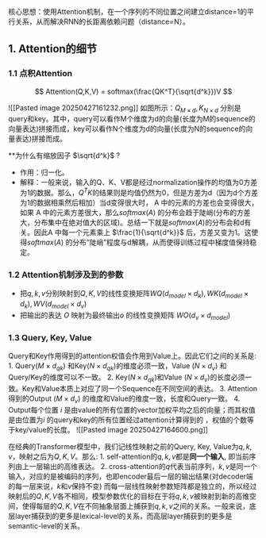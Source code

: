 核心思想：使用Attention机制，在一个序列的不同位置之间建立distance=1的平行关系，从而解决RNN的长距离依赖问题（distance=N）。

## 1. Attention的细节
### 1.1 点积Attention
$$
Attention(Q,K,V) = softmax(\frac{QK^T}{\sqrt{d^k}})V
$$

![[Pasted image 20250427161232.png]]
如图所示：$Q_{M \times d}, K_{N \times d}$ 分别是query和key。其中，query可以看作M个维度为d的向量(长度为M的sequence的向量表达)拼接而成，key可以看作N个维度为d的向量(长度为N的sequence的向量表达)拼接而成。

**为什么有缩放因子 $\sqrt{d^k}$ ?
- 作用：归一化。
- 解释：一般来说，输入的Q、K、V都是经过normalization操作的均值为0方差为1的数据。那么，$Q^TK$的结果则是均值仍然为0，但是方差为d（因为d个方差为1的数据相乘然后相加）当d变得很大时， A 中的元素的方差也会变得很大，如果 A 中的元素方差很大，那么$softmax⁡(A)$ 的分布会趋于陡峭(分布的方差大，分布集中在绝对值大的区域)。总结一下就是$softmax⁡(A)$的分布会和d有关。因此A 中每一个元素乘上 $\frac{1}{\sqrt{d^k}}$ 后，方差又变为1。这使得$softmax⁡(A)$ 的分布“陡峭”程度与d解耦，从而使得训练过程中梯度值保持稳定。
### 1.2 Attention机制涉及到的参数
- 把$q , k , v$分别映射到$Q , K , V$的线性变换矩阵$WQ(d_{model}\times d_k ), WK(d_{model}\times d_k ), WV(d_{model} \times d_v)$
- 把输出的表达 $O$ 映射为最终输出$o$ 的线性变换矩阵 $WO ( d_v \times d_{model})$
### 1.3 Query, Key, Value
Query和Key作用得到的attention权值会作用到Value上。因此它们之间的关系是:
	1. Query($M \times d_{qk}$) 和Key($N \times d_{qk}$)的维度必须一致，Value ($N \times d_v$) 和Query/Key的维度可以不一致。
	2. Key($N \times d_{qk}$)和Value ($N \times d_{v}$)的长度必须一致。Key和Value本质上对应了同一个Sequence在不同空间的表达。
	3. Attention得到的Output ($M \times d_v$) 的维度和Value的维度一致，长度和Query一致。
	4. Output每个位置 $i$ 是由value的所有位置的vector加权平均之后的向量；而其权值是由位置为$i$ 的query和key的所有位置经过attention计算得到的 ，权值的个数等于key/value的长度。
![[Pasted image 20250427164600.png]]

在经典的Transformer模型中，我们记线性映射之前的Query, Key, Value为$q, k, v$，映射之后为$Q, K, V$。那么:
	1. self-attention的$q, k, v$都是**同一个输入**, 即当前序列由上一层输出的高维表达。
	2. cross-attention的$q$代表当前序列，$k,v$是同一个输入，对应的是被编码的序列，也即encoder最后一层的输出结果(对decoder端的每一层来说，$k$和$v$保持不变)
而每一层线性映射参数矩阵都是独立的，所以经过映射后的$Q, K, V$各不相同，模型参数优化的目标在于将$q, k, v$被映射到新的高维空间，使得每层的$Q, K, V$在不同抽象层面上捕获到$q, k, v$之间的关系。一般来说，底层layer捕获到的更多是lexical-level的关系，而高层layer捕获到的更多是semantic-level的关系。